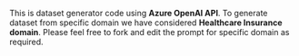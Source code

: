 This is dataset generator code using **Azure OpenAI API**. To generate dataset from specific domain we have considered **Healthcare Insurance domain**.
Please feel free to fork and edit the prompt for specific domain as required.
